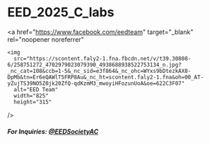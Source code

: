 # EED_2025_C_labs

<a
    href="https://www.facebook.com/eedteam"
    target="_blank"
    rel="noopener noreferrer"
  >
    <img
      src="https://scontent.faly2-1.fna.fbcdn.net/v/t39.30808-6/258751272_4702979023079390_4938688938522753134_n.jpg?_nc_cat=108&ccb=1-5&_nc_sid=e3f864&_nc_ohc=WYxs9bDtezkAX8-DpMb&tn=Er6eQAWlT5FRP8Au&_nc_ht=scontent.faly2-1.fna&oh=00_AT-yZujTS39NO5Z0jk20ZfQ-qdKzmM3_mwoyiHFozunUoA&oe=622C3F07"
      alt="EED Team"
      width="825"
      height="315"
  /></a>
  <h5>
    For Inquiries:
    <a href="https://www.facebook.com/EEDSocietyAC/">@EEDSocietyAC</a>
  </h5>
